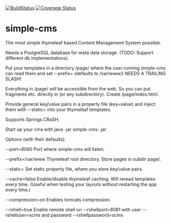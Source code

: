 [![BuildStatus](https://travis-ci.org/roskenet/simple-cms.svg?branch=master)](https://travis-ci.org/roskenet/simple-cms)
[![Coverage Status](https://coveralls.io/repos/roskenet/simple-cms/badge.svg?branch=master&service=github)](https://coveralls.io/github/roskenet/simple-cms?branch=master)
# simple-cms

The most simple thymeleaf based Content Management System possible.

Needs a PostgreSQL database for meta data storage. (TODO: Support different db implementations).

Put your templates in a directory <TemplateDir>/page/ where the user running simple-cms can read them and set
--prefix=<TemplateDir> (defaults to /var/www/)
NEEDS A TRAILING SLASH!

Everything in /page/ will be accessible from the web. So you can put fragments etc. directly in <TemplateDir> (or any subdirectory).
Create <TemplateDir>/page/index.html.

Provide general key/value pairs in a property file (key=value) and inject them with --static=<FullPathToStaticValueFile> into your thymeleaf templates.

Supports Springs CRaSH.

Start up your cms with
java -jar simple-cms-<VERSION>.jar 

Options (with their defaults):

--port=8080
Port where simple-cms will listen.

--prefix=/var/www
Thymeleaf root directory. Store pages in subdir page/.

--static=
Set static property file, where you store key/value pairs.

--cache=false
Enable/disable thymeleaf caching. Will reread templates every time. (Useful when testing your layouts without restarting the app every time.)

--compression=on
Enables tomcats compression.

--rshell=true
Enable remote shell on
--rshellport=8081
with user
--rshelluser=scms
and password
--rshellpassword=scms
